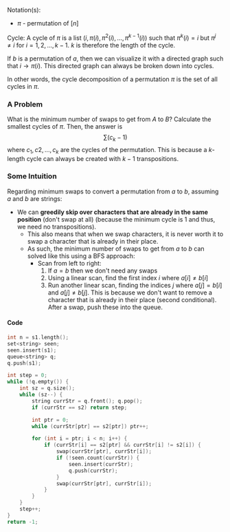 Notation(s):
- $\pi$ - permutation of $[n]$ 

Cycle: A cycle of $\pi$ is a list $(i, \pi(i), \pi^2(i),...,\pi^{k-1}(i))$ such that $\pi^k(i)=i$  but $\pi^j \neq i$ for $i=1,2,...,k-1$. $k$ is therefore the length of the cycle.

If $b$ is a permutation of $a$, then we can visualize it with a directed graph such that $i \rightarrow \pi(i)$. This directed graph can always be broken down into cycles.

In other words, the cycle decomposition of a permutation $\pi$ is the set of all cycles in $\pi$. 

### A Problem
What is the minimum number of swaps to get from $A$ to $B$?
Calculate the smallest cycles of $\pi$. Then, the answer is
$$
\sum(c_k-1)
$$
where $c_1,c2,...,c_k$ are the cycles of the permutation. This is because a $k$-length cycle can always be created with $k-1$ transpositions. 

### Some Intuition
Regarding minimum swaps to convert a permutation from $a$ to $b$, assuming $a$ and $b$ are strings:
* We can **greedily skip over characters that are already in the same position** (don't swap at all) (because the minimum cycle is 1 and thus, we need no transpositions).
	* This also means that when we swap characters, it is never worth it to swap a character that is already in their place. 
	* As such, the minimum number of swaps to get from $a$ to $b$ can solved like this using a BFS approach:
		* Scan from left to right:
			1. If $a = b$ then we don't need any swaps
			2. Using a linear scan, find the first index $i$ where $a[i] \neq b[i]$ 
			3. Run another linear scan, finding the indices $j$ where $a[j] = b[i]$ and $a[j] \neq b[j]$. This is because we don't want to remove a character that is already in their place (second conditional). After a swap, push these into the queue.

#### Code
```cpp
int n = s1.length();
set<string> seen;
seen.insert(s1);
queue<string> q;
q.push(s1);

int step = 0;
while (!q.empty()) {
	int sz = q.size();
	while (sz--) {
		string currStr = q.front(); q.pop();
		if (currStr == s2) return step;

		int ptr = 0;
		while (currStr[ptr] == s2[ptr]) ptr++;

		for (int i = ptr; i < n; i++) {
			if (currStr[i] == s2[ptr] && currStr[i] != s2[i]) {
				swap(currStr[ptr], currStr[i]);
				if (!seen.count(currStr)) {
					seen.insert(currStr);
					q.push(currStr);
				}
				swap(currStr[ptr], currStr[i]);
			}
		}
	}
	step++;
}
return -1;
```